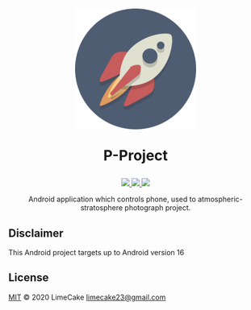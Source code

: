 <h1 align="center">
  <img src="logo.png" alt="P-Project" width="240">
  <br>
  <p>P-Project</p>
</h1>

<p align="center">
    <a href="#license">
        <img src="https://img.shields.io/github/license/LIMECAKE/P-Project?style=flat-square" />
    </a>
    <a href="https://github.com/LIMECAKE/P-Project/releases">
        <img src="https://img.shields.io/github/v/release/LIMECAKE/P-Project?style=flat-square" />
    </a>
    <a href="https://github.com/LIMECAKE/P-Project/issues">
        <img src="https://img.shields.io/badge/SUPPORT-END-black?style=flat-square" />
    </a>
</p>

<p align="center">
Android application which controls phone, used to atmospheric-stratosphere photograph project.
</p>

## Disclaimer
This Android project targets up to Android version 16

## License
[MIT](LICENSE) © 2020 LimeCake <limecake23@gmail.com>